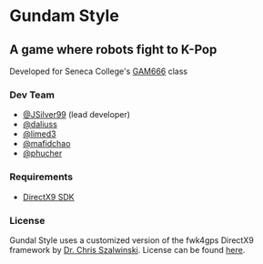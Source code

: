 # Gundam Style
## A game where robots fight to K-Pop

Developed for Seneca College's [GAM666](https://scs.senecac.on.ca/~gam666/) class

### Dev Team
* [@JSilver99](https://github.com/JSilver99) (lead developer)
* [@daliuss](https://github.com/daliuss)
* [@limed3](https://github.com/limed3)
* [@mafidchao](https://github.com/mafidchao)
* [@phucher](https://github.com/phucher)

### Requirements
* [DirectX9 SDK](http://www.microsoft.com/en-us/download/details.aspx?id=6812)

### License
Gundal Style uses a customized version of the fwk4gps DirectX9 framework by
[Dr. Chris Szalwinski](https://scs.senecac.on.ca/~chris.szalwinski/). License
can be found [here](https://github.com/daliuss/gundam-style/blob/master/gam666/License.txt).
